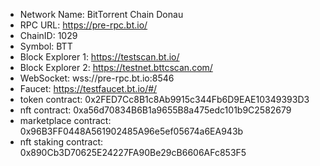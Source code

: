 * Network Name: BitTorrent Chain Donau
* RPC URL: https://pre-rpc.bt.io/
* ChainID: 1029
* Symbol: BTT
* Block Explorer 1: https://testscan.bt.io/
* Block Explorer 2: https://testnet.bttcscan.com/
* WebSocket: wss://pre-rpc.bt.io:8546
* Faucet: https://testfaucet.bt.io/#/
* token contract: 0x2FED7Cc8B1c8Ab9915c344Fb6D9EAE10349393D3
* nft contract: 0xa56d70834B6B1a9655B8a475edc101b9C2582679
* marketplace contract: 0x96B3FF0448A561902485A96e5ef05674a6EA943b
* nft staking contract: 0x890Cb3D70625E24227FA90Be29cB6606AFc853F5
